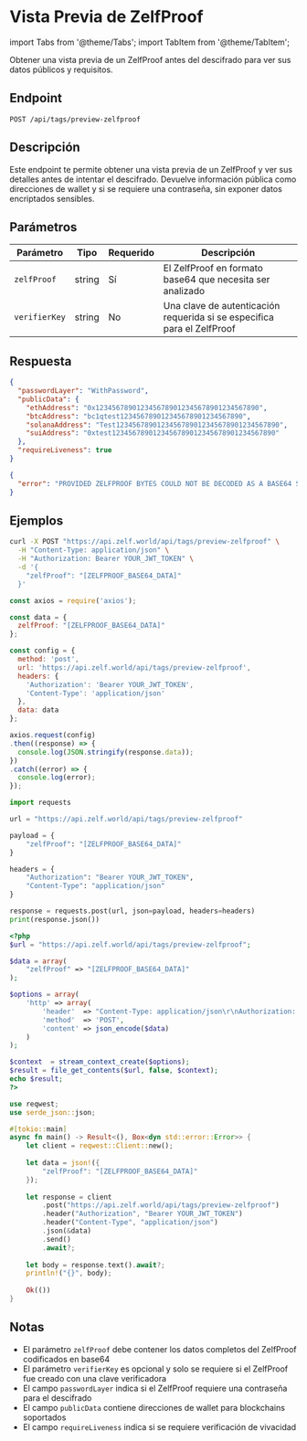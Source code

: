 # Vista Previa de ZelfProof

import Tabs from '@theme/Tabs';
import TabItem from '@theme/TabItem';

Obtener una vista previa de un ZelfProof antes del descifrado para ver sus datos públicos y requisitos.

## Endpoint

```
POST /api/tags/preview-zelfproof
```

## Descripción

Este endpoint te permite obtener una vista previa de un ZelfProof y ver sus detalles antes de intentar el descifrado. Devuelve información pública como direcciones de wallet y si se requiere una contraseña, sin exponer datos encriptados sensibles.

## Parámetros

| Parámetro | Tipo | Requerido | Descripción |
|-----------|------|-----------|-------------|
| `zelfProof` | string | Sí | El ZelfProof en formato base64 que necesita ser analizado |
| `verifierKey` | string | No | Una clave de autenticación requerida si se especifica para el ZelfProof |

## Respuesta

<Tabs>
<TabItem value="200" label="200 OK" default>

```json
{
  "passwordLayer": "WithPassword",
  "publicData": {
    "ethAddress": "0x1234567890123456789012345678901234567890",
    "btcAddress": "bc1qtest123456789012345678901234567890",
    "solanaAddress": "Test1234567890123456789012345678901234567890",
    "suiAddress": "0xtest1234567890123456789012345678901234567890"
  },
  "requireLiveness": true
}
```

</TabItem>

<TabItem value="500" label="500 Internal Server Error">

```json
{
  "error": "PROVIDED ZELFPROOF BYTES COULD NOT BE DECODED AS A BASE64 STRING."
}
```

</TabItem>
</Tabs>

## Ejemplos

<Tabs>
<TabItem value="curl" label="cURL" default>

```bash
curl -X POST "https://api.zelf.world/api/tags/preview-zelfproof" \
  -H "Content-Type: application/json" \
  -H "Authorization: Bearer YOUR_JWT_TOKEN" \
  -d '{
    "zelfProof": "[ZELFPROOF_BASE64_DATA]"
  }'
```

</TabItem>

<TabItem value="nodejs" label="Node.js">

```javascript
const axios = require('axios');

const data = {
  zelfProof: "[ZELFPROOF_BASE64_DATA]"
};

const config = {
  method: 'post',
  url: 'https://api.zelf.world/api/tags/preview-zelfproof',
  headers: { 
    'Authorization': 'Bearer YOUR_JWT_TOKEN', 
    'Content-Type': 'application/json'
  },
  data: data
};

axios.request(config)
.then((response) => {
  console.log(JSON.stringify(response.data));
})
.catch((error) => {
  console.log(error);
});
```

</TabItem>

<TabItem value="python" label="Python">

```python
import requests

url = "https://api.zelf.world/api/tags/preview-zelfproof"

payload = {
    "zelfProof": "[ZELFPROOF_BASE64_DATA]"
}

headers = {
    "Authorization": "Bearer YOUR_JWT_TOKEN",
    "Content-Type": "application/json"
}

response = requests.post(url, json=payload, headers=headers)
print(response.json())
```

</TabItem>

<TabItem value="php" label="PHP">

```php
<?php
$url = "https://api.zelf.world/api/tags/preview-zelfproof";

$data = array(
    "zelfProof" => "[ZELFPROOF_BASE64_DATA]"
);

$options = array(
    'http' => array(
        'header'  => "Content-Type: application/json\r\nAuthorization: Bearer YOUR_JWT_TOKEN\r\n",
        'method'  => 'POST',
        'content' => json_encode($data)
    )
);

$context  = stream_context_create($options);
$result = file_get_contents($url, false, $context);
echo $result;
?>
```

</TabItem>

<TabItem value="rust" label="Rust">

```rust
use reqwest;
use serde_json::json;

#[tokio::main]
async fn main() -> Result<(), Box<dyn std::error::Error>> {
    let client = reqwest::Client::new();
    
    let data = json!({
        "zelfProof": "[ZELFPROOF_BASE64_DATA]"
    });
    
    let response = client
        .post("https://api.zelf.world/api/tags/preview-zelfproof")
        .header("Authorization", "Bearer YOUR_JWT_TOKEN")
        .header("Content-Type", "application/json")
        .json(&data)
        .send()
        .await?;
    
    let body = response.text().await?;
    println!("{}", body);
    
    Ok(())
}
```

</TabItem>
</Tabs>

## Notas

- El parámetro `zelfProof` debe contener los datos completos del ZelfProof codificados en base64
- El parámetro `verifierKey` es opcional y solo se requiere si el ZelfProof fue creado con una clave verificadora
- El campo `passwordLayer` indica si el ZelfProof requiere una contraseña para el descifrado
- El campo `publicData` contiene direcciones de wallet para blockchains soportados
- El campo `requireLiveness` indica si se requiere verificación de vivacidad
